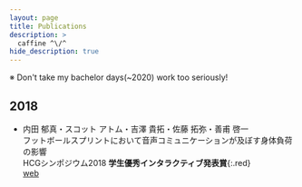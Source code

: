```yaml
---
layout: page
title: Publications
description: >
  caffine ^\/^
hide_description: true
---
```

※ Don't take my bachelor days(~2020) work too seriously!

## 2018
- 内田 郁真・スコット アトム・吉澤 貴拓・佐藤 拓弥・善甫 啓一<br>
    フットボールスプリントにおいて音声コミュニケーションが及ぼす身体負荷の影響<br>
    HCGシンポジウム2018 **学生優秀インタラクティブ発表賞**{:.red}<br>
    [web](https://sites.google.com/a/hcg-symposium.org/2018/award)

